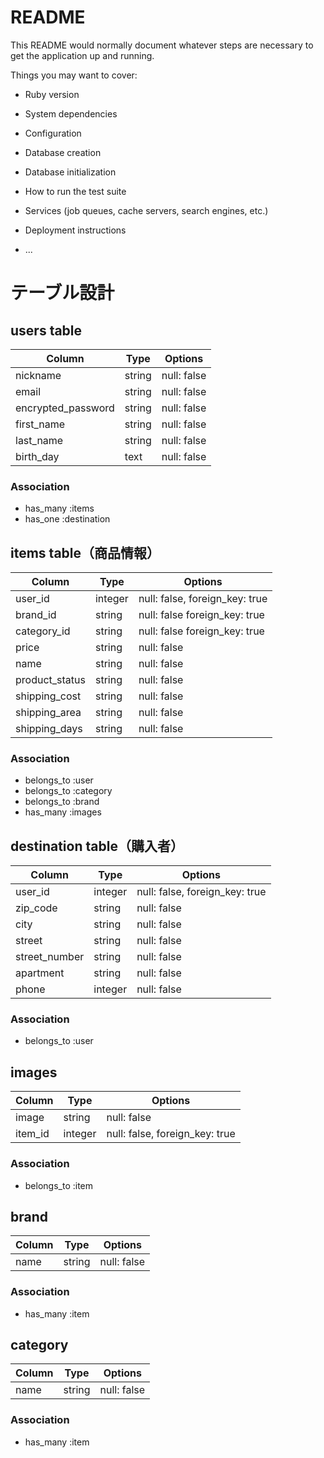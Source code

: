# README

This README would normally document whatever steps are necessary to get the
application up and running.

Things you may want to cover:

* Ruby version

* System dependencies

* Configuration

* Database creation

* Database initialization

* How to run the test suite

* Services (job queues, cache servers, search engines, etc.)

* Deployment instructions

* ...




# テーブル設計


## users table
| Column             | Type    | Options                        |
|--------------------|---------|--------------------------------|
| nickname           | string  | null: false                    |
| email              | string  | null: false                    |
| encrypted_password | string  | null: false                    |
| first_name         | string  | null: false                    |
| last_name          | string  | null: false                    |
| birth_day          | text    | null: false                    |

### Association
- has_many :items
- has_one :destination





## items table（商品情報）

| Column             | Type       | Options                        |
|--------------------|------------|--------------------------------|
| user_id            | integer    | null: false, foreign_key: true |
| brand_id           | string     | null: false  foreign_key: true |
| category_id        | string     | null: false  foreign_key: true |
| price              | string     | null: false                    |
| name               | string     | null: false                    |
| product_status     | string     | null: false                    |
| shipping_cost      | string     | null: false                    |
| shipping_area      | string     | null: false                    |
| shipping_days      | string     | null: false                    |

### Association

- belongs_to :user 
- belongs_to :category 
- belongs_to :brand
- has_many :images




##  destination table（購入者）

| Column       | Type       | Options                        |
|--------------|------------|--------------------------------|
| user_id      | integer    | null: false, foreign_key: true |
| zip_code     | string     | null: false                    |
| city         | string     | null: false                    |
| street       | string     | null: false                    |
| street_number| string     | null: false                    |
| apartment    | string     | null: false                    |
| phone        | integer    | null: false                   |

### Association

- belongs_to :user




## images

| Column       | Type       | Options                        |
|--------------|------------|--------------------------------|
| image        | string     | null: false                    |
| item_id      | integer   | null: false, foreign_key: true  |

### Association
- belongs_to :item



## brand

| Column       | Type       | Options                        |
|--------------|------------|--------------------------------|
| name         | string     | null: false                    |

### Association
- has_many :item



## category

| Column       | Type       | Options                        |
|--------------|------------|--------------------------------|
|name          | string     | null: false                    |

### Association
- has_many :item
